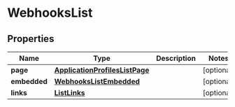 

# WebhooksList


## Properties

| Name | Type | Description | Notes |
|------------ | ------------- | ------------- | -------------|
|**page** | [**ApplicationProfilesListPage**](ApplicationProfilesListPage.md) |  |  [optional] |
|**embedded** | [**WebhooksListEmbedded**](WebhooksListEmbedded.md) |  |  [optional] |
|**links** | [**ListLinks**](ListLinks.md) |  |  [optional] |




